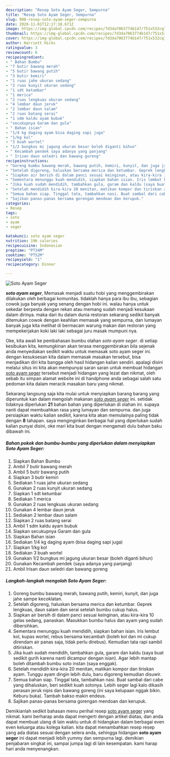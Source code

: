 ```yaml
---
description: "Resep Soto Ayam Seger, Sempurna"
title: "Resep Soto Ayam Seger, Sempurna"
slug: 908-resep-soto-ayam-seger-sempurna
date: 2020-11-01T12:17:18.671Z
image: https://img-global.cpcdn.com/recipes/7d3da7063774b147/751x532cq70/soto-ayam-seger-foto-resep-utama.jpg
thumbnail: https://img-global.cpcdn.com/recipes/7d3da7063774b147/751x532cq70/soto-ayam-seger-foto-resep-utama.jpg
cover: https://img-global.cpcdn.com/recipes/7d3da7063774b147/751x532cq70/soto-ayam-seger-foto-resep-utama.jpg
author: Harriett Hicks
ratingvalue: 3
reviewcount: 6
recipeingredient:
- " Bahan Bumbu"
- "7 butir bawang merah"
- "5 butir bawang putih"
- "3 butir kemiri"
- "1 ruas jahe ukuran sedang"
- "2 ruas kunyit ukuran sedang"
- "1 sdt ketumbar"
- "1 merica"
- "2 ruas lengkuas ukuran sedang"
- "4 lembar daun jeruk"
- "2 lembar daun salam"
- "2 ruas batang serai"
- "1 sdm kaldu ayam bubuk"
- "secukupnya Garam dan gula"
- " Bahan isian"
- "1/4 kg daging ayam bisa daging sapi juga"
- "1/kg kol"
- "3 buah wortel"
- "1/2 bungkus mi jagung ukuran besar boleh diganti bihun"
- " Kecambah pendek saya adanya yang panjang"
- " Irisan daun seledri dan bawang goreng"
recipeinstructions:
- "Goreng bumbu bawang merah, bawang putih, kemiri, kunyit, dan juga jahe sampe kecoklatan."
- "Setelah digoreng, haluskan bersama merica dan ketumbar. Geprek lengkuas, daun salam dan serai setelah bumbu cukup halus."
- "Siapkan air bersih di dalam panci sesuai keinginan, atau kira-kira 10 gelas sedang, panaskan. Masukkan bumbu halus dan ayam yang sudah dibersihkan."
- "Sementara menunggu kuah mendidih, siapkan bahan isian. Iris lembut kol, kupas wortel, rebus bersama kecambah (boleh kol dan mi cukup direndam air panas saja, tidak perlu direbus). Kemudian tata rapi sambil ditiriskan."
- "Jika kuah sudah mendidih, tambahkan gula, garam dan kaldu (saya buat sedikit gurih karena nanti dicampur dengan isian). Agar lebih mantap boleh ditambah bumbu soto instan (saya enggak)."
- "Setelah mendidih kira-kira 20 menitan, matikan kompor dan tiriskan ayam. Tunggu ayam dingin lebih dulu, baru digoreng kemudian disuwir."
- "Semua bahan siap. Tinggal tata, tambahkan nasi. Buat sambal dari cabe yang dihaluskan, beri sedikit kuah sotonya. Lebih seger lagi kalo dikasih perasan jeruk nipis dan bawang goreng (ini saya kelupaan nggak bikin. Keburu buka). Tambah bakso makin endeus."
- "Sajikan panas-panas bersama gorengan mendoan dan kerupuk."
categories:
- Resep
tags:
- soto
- ayam
- seger

katakunci: soto ayam seger 
nutrition: 196 calories
recipecuisine: Indonesian
preptime: "PT34M"
cooktime: "PT52M"
recipeyield: "1"
recipecategory: Dinner

---
```



![Soto Ayam Seger](https://img-global.cpcdn.com/recipes/7d3da7063774b147/751x532cq70/soto-ayam-seger-foto-resep-utama.jpg)

<b><i>soto ayam seger</i></b>, Memasak menjadi suatu hobi yang menggembirakan dilakukan oleh berbagai komunitas. tidaklah hanya para ibu ibu, sebagian cowok juga banyak yang senang dengan hobi ini. walau hanya untuk sekedar berpesta dengan rekan atau memang sudah menjadi kesukaan dalam dirinya. maka dari itu dalam dunia restoran sekarang sedikit banyak ditemukan cowok dengan keahlian memasak yang sempurna, dan lumayan banyak juga kita melihat di bermacam warung makan dan restoran yang mempekerjakan koki laki laki sebagai juru masak mumpuni nya.

Oke, kita awali ke pembahasan bumbu olahan <i>soto ayam seger</i>. di setiap kesibukan kita, kemungkinan akan terasa menggembirakan bila sejenak anda menyediakan sedikit waktu untuk memasak soto ayam seger ini. dengan kesuksesan kita dalam memasak masakan tersebut, bisa menjadikan diri kita bangga oleh hasil hidangan kalian sendiri. apalagi disini melalui situs ini kita akan mempunyai saran saran untuk membuat hidangan <u>soto ayam seger</u> tersebut menjadi hidangan yang lezat dan nikmat, oleh sebab itu simpan alamat website ini di handphone anda sebagai salah satu pedoman kita dalam meracik masakan baru yang nikmat.




Sekarang langsung saja kita mulai untuk menyiapkan barang barang yang diperuntuk kan dalam mengolah makanan <u><i>soto ayam seger</i></u> ini. setidak tidaknya diperlukan <b>21</b> bahan bahan yang diperlukan di olahan ini. supaya nanti dapat membuahkan rasa yang lumayan dan sempurna. dan juga persiapkan waktu kalian sedikit, karena kita akan memulainya paling tidak dengan <b>8</b> tahapan. saya menginginkan berbagai hal yang diperlukan sudah kalian punyai disini, oke mari kita buat dengan mengamati dulu bahan baku dibawah ini.

<!--inarticleads1-->

##### Bahan pokok dan bumbu-bumbu yang diperlukan dalam menyiapkan Soto Ayam Seger:

1. Siapkan  Bahan Bumbu
1. Ambil 7 butir bawang merah
1. Ambil 5 butir bawang putih
1. Siapkan 3 butir kemiri
1. Sediakan 1 ruas jahe ukuran sedang
1. Gunakan 2 ruas kunyit ukuran sedang
1. Siapkan 1 sdt ketumbar
1. Sediakan 1 merica
1. Gunakan 2 ruas lengkuas ukuran sedang
1. Gunakan 4 lembar daun jeruk
1. Sediakan 2 lembar daun salam
1. Siapkan 2 ruas batang serai
1. Ambil 1 sdm kaldu ayam bubuk
1. Siapkan secukupnya Garam dan gula
1. Siapkan  Bahan isian
1. Sediakan 1/4 kg daging ayam (bisa daging sapi juga)
1. Siapkan 1/kg kol
1. Sediakan 3 buah wortel
1. Gunakan 1/2 bungkus mi jagung ukuran besar (boleh diganti bihun)
1. Gunakan  Kecambah pendek (saya adanya yang panjang)
1. Ambil  Irisan daun seledri dan bawang goreng




<!--inarticleads2-->

##### Langkah-langkah mengolah Soto Ayam Seger:

1. Goreng bumbu bawang merah, bawang putih, kemiri, kunyit, dan juga jahe sampe kecoklatan.
1. Setelah digoreng, haluskan bersama merica dan ketumbar. Geprek lengkuas, daun salam dan serai setelah bumbu cukup halus.
1. Siapkan air bersih di dalam panci sesuai keinginan, atau kira-kira 10 gelas sedang, panaskan. Masukkan bumbu halus dan ayam yang sudah dibersihkan.
1. Sementara menunggu kuah mendidih, siapkan bahan isian. Iris lembut kol, kupas wortel, rebus bersama kecambah (boleh kol dan mi cukup direndam air panas saja, tidak perlu direbus). Kemudian tata rapi sambil ditiriskan.
1. Jika kuah sudah mendidih, tambahkan gula, garam dan kaldu (saya buat sedikit gurih karena nanti dicampur dengan isian). Agar lebih mantap boleh ditambah bumbu soto instan (saya enggak).
1. Setelah mendidih kira-kira 20 menitan, matikan kompor dan tiriskan ayam. Tunggu ayam dingin lebih dulu, baru digoreng kemudian disuwir.
1. Semua bahan siap. Tinggal tata, tambahkan nasi. Buat sambal dari cabe yang dihaluskan, beri sedikit kuah sotonya. Lebih seger lagi kalo dikasih perasan jeruk nipis dan bawang goreng (ini saya kelupaan nggak bikin. Keburu buka). Tambah bakso makin endeus.
1. Sajikan panas-panas bersama gorengan mendoan dan kerupuk.




Demikianlah sedikit bahasan menu perihal resep <u>soto ayam seger</u> yang nikmat. kami berharap anda dapat mengerti dengan artikel diatas, dan anda dapat membuat ulang di lain waktu untuk di hidangkan dalam berbagai even even keluarga atau kolega kalian. kita dapat menambahkan resep resep yang ada diatas sesuai dengan selera anda, sehingga hidangan <b>soto ayam seger</b> ini dapat menjadi lebih yummy dan sempurna lagi. demikian penjabaran singkat ini, sampai jumpa lagi di lain kesempatan. kami harap hari anda menyenangkan.
